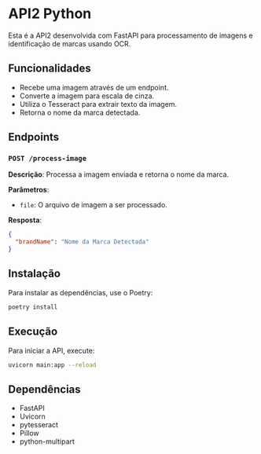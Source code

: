 # API2 Python

Esta é a API2 desenvolvida com FastAPI para processamento de imagens e identificação de marcas usando OCR.

## Funcionalidades

- Recebe uma imagem através de um endpoint.
- Converte a imagem para escala de cinza.
- Utiliza o Tesseract para extrair texto da imagem.
- Retorna o nome da marca detectada.

## Endpoints

### `POST /process-image`

**Descrição**: Processa a imagem enviada e retorna o nome da marca.

**Parâmetros**:

- `file`: O arquivo de imagem a ser processado.

**Resposta**:

```json
{
  "brandName": "Nome da Marca Detectada"
}
```

## Instalação

Para instalar as dependências, use o Poetry:

```bash
poetry install
```

## Execução

Para iniciar a API, execute:

```bash
uvicorn main:app --reload
```

## Dependências

- FastAPI
- Uvicorn
- pytesseract
- Pillow
- python-multipart

